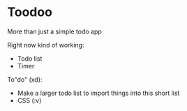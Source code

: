 # Toodoo

More than just a simple todo app

Right now kind of working:
- Todo list
- Timer

To"do" (xd):
- Make a larger todo list to import things into this short list
- CSS (:v)